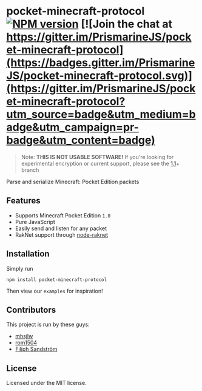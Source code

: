 pocket-minecraft-protocol [![NPM version](https://img.shields.io/npm/v/pocket-minecraft-protocol.svg)](http://npmjs.com/package/pocket-minecraft-protocol) [![Join the chat at https://gitter.im/PrismarineJS/pocket-minecraft-protocol](https://badges.gitter.im/PrismarineJS/pocket-minecraft-protocol.svg)](https://gitter.im/PrismarineJS/pocket-minecraft-protocol?utm_source=badge&utm_medium=badge&utm_campaign=pr-badge&utm_content=badge)
=========================

> Note: **THIS IS NOT USABLE SOFTWARE!** If you're looking for experimental encryption or current support, please see the [1.1](https://github.com/PrismarineJS/pocket-minecraft-protocol/tree/1.1)+ branch

Parse and serialize Minecraft: Pocket Edition packets

## Features

  * Supports Minecraft Pocket Edition `1.0`
  * Pure JavaScript
  * Easily send and listen for any packet
  * RakNet support through [node-raknet](https://github.com/mhsjlw/node-raknet)

## Installation
Simply run

    npm install pocket-minecraft-protocol

Then view our `examples` for inspiration!

## Contributors
This project is run by these guys:

  - [mhsjlw](https://github.com/mhsjlw)
  - [rom1504](https://github.com/rom1504)
  - [Filiph Sandström](https://github.com/filfat)

## License
Licensed under the MIT license.  
